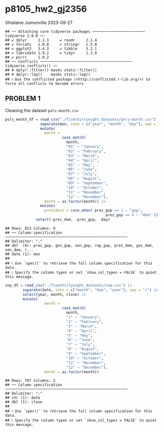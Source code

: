 p8105_hw2_gj2356
================
Ghislaine Jumonville
2023-09-27

    ## ── Attaching core tidyverse packages ──────────────────────── tidyverse 2.0.0 ──
    ## ✔ dplyr     1.1.3     ✔ readr     2.1.4
    ## ✔ forcats   1.0.0     ✔ stringr   1.5.0
    ## ✔ ggplot2   3.4.3     ✔ tibble    3.2.1
    ## ✔ lubridate 1.9.2     ✔ tidyr     1.3.0
    ## ✔ purrr     1.0.2     
    ## ── Conflicts ────────────────────────────────────────── tidyverse_conflicts() ──
    ## ✖ dplyr::filter() masks stats::filter()
    ## ✖ dplyr::lag()    masks stats::lag()
    ## ℹ Use the conflicted package (<http://conflicted.r-lib.org/>) to force all conflicts to become errors

## PROBLEM 1

Cleaning the dataset `pols-month.csv`

``` r
pols_month_df = read_csv("./fivethirtyeight_datasets/pols-month.csv") |>
                separate(mon, into = c("year", "month", "day"), sep = "-") |> 
                mutate(
                  month = 
                          case_match(
                            month,
                            "01" ~ "January",
                            "02" ~ "February",
                            "03" ~ "March",
                            "04" ~ "April",
                            "05" ~ "May",
                            "06" ~ "June",
                            "07" ~ "July",
                            "08" ~ "August",
                            "09" ~ "September",
                            "10" ~ "October",
                            "11" ~ "November",
                            "12" ~ "December"),
                  month = as.factor(month)) |> 
                mutate(
                  president = case_when( prez_gop == 1 ~ "gop", 
                                              prez_gop == 0 ~ "dem" )) |> 
              select(-prez_dem, -prez_gop, -day)
```

    ## Rows: 822 Columns: 9
    ## ── Column specification ────────────────────────────────────────────────────────
    ## Delimiter: ","
    ## dbl  (8): prez_gop, gov_gop, sen_gop, rep_gop, prez_dem, gov_dem, sen_dem, r...
    ## date (1): mon
    ## 
    ## ℹ Use `spec()` to retrieve the full column specification for this data.
    ## ℹ Specify the column types or set `show_col_types = FALSE` to quiet this message.

``` r
snp_df = read_csv("./fivethirtyeight_datasets/snp.csv") |> 
        separate(date, into = c("month", "day", "year"), sep = "/") |> 
        select(year, month, close) |> 
        mutate(
                  month = 
                          case_match(
                            month,
                            "1" ~ "January",
                            "2" ~ "February",
                            "3" ~ "March",
                            "4" ~ "April",
                            "5" ~ "May",
                            "6" ~ "June",
                            "7" ~ "July",
                            "8" ~ "August",
                            "9" ~ "September",
                            "10" ~ "October",
                            "11" ~ "November",
                            "12" ~ "December"),
                  month = as.factor(month))
```

    ## Rows: 787 Columns: 2
    ## ── Column specification ────────────────────────────────────────────────────────
    ## Delimiter: ","
    ## chr (1): date
    ## dbl (1): close
    ## 
    ## ℹ Use `spec()` to retrieve the full column specification for this data.
    ## ℹ Specify the column types or set `show_col_types = FALSE` to quiet this message.
